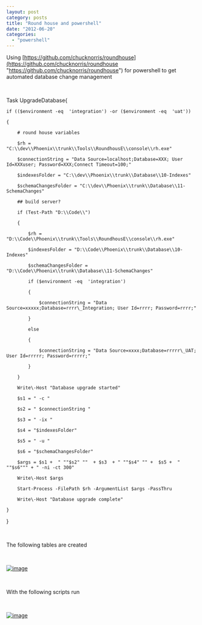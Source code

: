 ```yaml
---
layout: post
category: posts
title: "Round house and powershell"
date: "2012-06-20"
categories: 
  - "powershell"
---
```


Using [https://github.com/chucknorris/roundhouse](https://github.com/chucknorris/roundhouse "https://github.com/chucknorris/roundhouse") for powershell to get automated database change management

 

Task UpgradeDatabase{

	if (($environment -eq  'integration') -or ($environment -eq  'uat'))

	{

		# round house variables

		$rh = "C:\\dev\\Phoenix\\trunk\\Tools\\RoundhousE\\console\\rh.exe"

		$connectionString = "Data Source=localhost;Database=XXX; User Id=XXXuser; Password=XXX;Connect Timeout=100;"

		$indexesFolder = "C:\\dev\\Phoenix\\trunk\\Database\\10-Indexes"

		$schemaChangesFolder = "C:\\dev\\Phoenix\\trunk\\Database\\11-SchemaChanges"

		## build server?

		if (Test-Path "D:\\Code\\") 

		{

			$rh = "D:\\Code\\Phoenix\\trunk\\Tools\\RoundhousE\\console\\rh.exe"

			$indexesFolder = "D:\\Code\\Phoenix\\trunk\\Database\\10-Indexes"

			$schemaChangesFolder = "D:\\Code\\Phoenix\\trunk\\Database\\11-SchemaChanges"

			if ($environment -eq  'integration')

			{

				$connectionString = "Data Source=xxxxx;Database=rrrr\_Integration; User Id=rrrr; Password=rrrr;"

			}

			else

			{

				$connectionString = "Data Source=xxxx;Database=rrrrr\_UAT; User Id=rrrrr; Password=rrrrr;"

			}

		}

		Write\-Host "Database upgrade started"

		$s1 = " -c "

		$s2 = " $connectionString "

		$s3 = " -ix "

		$s4 = "$indexesFolder"

		$s5 = " -u "

		$s6 = "$schemaChangesFolder" 

		$args = $s1 +  " ""$s2" ""  + $s3  + " ""$s4" "" +  $s5 +  " ""$s6""" + " -ni -ct 300"

		Write\-Host $args

		Start-Process -FilePath $rh -ArgumentList $args -PassThru

		Write\-Host "Database upgrade complete"	

	}

}

 

The following tables are created

 

[![image](https://raw.githubusercontent.com/chrismckelt/chrismckelt.github.io/master/_posts/posts/images//image.axd?picture=image_thumb_39.png "image")](/blog/image.axd?picture=image_39.png)

 

With the following scripts run

 

[![image](https://raw.githubusercontent.com/chrismckelt/chrismckelt.github.io/master/_posts/posts/images//image.axd?picture=image_thumb_40.png "image")](/blog/image.axd?picture=image_40.png)
